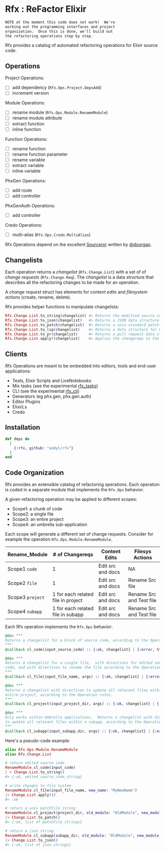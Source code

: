 # Rfx : ReFactor Elixir

```markdown
NOTE at the moment this code does not work!  We're
working out the programming interfaces and project
organization.  Once this is done, we'll build out
the refactoring operations step by step.
```

Rfx provides a catalog of automated refactoring operations for Elixir source
code.  

## Operations

Project Operations:

- [ ] add dependency (`Rfx.Ops.Project.DepsAdd`)
- [ ] increment version

Module Operations:

- [ ] rename module (`Rfx.Ops.Module.RenameModule`)
- [ ] rename module attribute
- [ ] extract function
- [ ] inline function

Function Operations:

- [ ] rename function
- [ ] rename function parameter
- [ ] rename variable
- [ ] extract variable
- [ ] inline variable

PhxGen Operations:

- [ ] add route
- [ ] add controller

PhxGenAuth Operations:

- [ ] add controller

Credo Operations:

- [ ] multi-alias (`Rfx.Ops.Credo.MultiAlias`)

Rfx Operations depend on the excellent
[Sourceror](http://github.com/doorgan/sourceror) written by
[@doorgan](http://github.com/doorgan).

## Changelists

Each operation returns a *changelist* (`Rfx.Change.List`) with a set of of
*change requests* (`Rfx.Change.Req`).  The *changelist* is a data structure that
describes all the refactoring changes to be made for an operation.

A *change request* struct has elements for *content edits* and *filesystem
actions* (create, rename, delete).

Rfx provides helper functions to manipulate changelists:

```elixir
Rfx.Change.List.to_string(changelist) #> Returns the modified source code
Rfx.Change.List.to_json(changelist)   #> Returns a JSON data structure
Rfx.Change.List.to_patch(changelist)  #> Returns a unix-standard patchfile
Rfx.Change.List.to_lsp(changelist)    #> Returns a data structure for LSP
Rfx.Change.List.to_pr(changelist)     #> Returns a pull-request data structure
Rfx.Change.List.apply!(changelist)    #> Applies the changereqs to the filesystem
```

## Clients 

Rfx Operations are meant to be embedded into editors, tools and end-user
applications:

- Tests, Elixir Scripts and LiveNotebooks
- Mix tasks (see the experimental [rfx_tasks](https://github.andyl/rfx_tasks))
- CLI (see the experimental [rfx_cli](https://github.com/andyl/rfx_cli))
- Generators (eg phx.gen, phx.gen.auth)
- Editor Plugins
- ElixirLs
- Credo

## Installation

```elixir
def deps do
  [
    {:rfx, github: "andyl/rfx"}
  ]
end
```

## Code Organization

Rfx provides an extensible catalog of refactoring operations.  Each
operation is coded in a separate module that implements the `Rfx.Ops`
behavior.

A given refactoring operation may be applied to different scopes:

- Scope1: a chunk of code
- Scope2: a single file
- Scope3: an entire project
- Scope4: an umbrella sub-application

Each scope will generate a different set of change requests.  Consider for
example the operation `Rfx.Ops.Module.RenameModule`.

| Rename_Module    | # of Changereqs                    | Content Edits     | Filesys Actions          |
|------------------|------------------------------------|-------------------|--------------------------|
| Scope1 `code`    | 1                                  | Edit src and docs | NA                       |
| Scope2 `file`    | 1                                  | Edit src and docs | Rename Src file          |
| Scope3 `project` | 1 for each related file in project | Edit src and docs | Rename Src and Test file |
| Scope4 `subapp`  | 1 for each related file in subapp  | Edit src and docs | Rename Src and Test file |

Each Rfx operation implements the `Rfx.Ops` behavior:

```elixir
@doc """
Returns a changelist for a block of source code, according to the Operation rules.
"""
@callback cl_code(input_source_code) :: {:ok, changelist} | {:error, String.t}

@doc """
Returns a changelist for a single file,  with directives for edited source
code, and with directives to rename the file according to the Operation rules.
"""
@callback cl_file(input_file_name, args) :: {:ok, changelist} | {:error, String.t}

@doc """
Returns a changelist with directives to update all relevant files within an
entire project, according to the Operation rules.
"""
@callback cl_project(input_project_dir, args) :: {:ok, changelist} | {:error, String.t}

@doc """
Only works within Umbrella applications.  Returns a changelist with directives
to update all relevant files within a subapp, according to the Operation rules.
"""
@callback cl_subapp(input_subapp_dir, args) :: {:ok, changelist} | {:error, String.t}
```

Here's a pseudo-code example:

```elixir
alias Rfx.Ops.Module.RenameModule
alias Rfx.Change.List

# return edited source code
RenameModule.cl_code(input_code) 
| > Change.List.to_string()
#> {:ok, edited_source_code_string}

# write changes to file system
RenameModule.cl_file(input_file_name, new_name: "MyNewName") 
|> Change.List.apply!()
#> :ok  

# return a unix patchfile string
RenameModule.cl_project(project_dir, old_module: "OldModule", new_module: "NewModule") 
|> Change.List.to_patch()
#> {:ok, list of patchfile_strings}

# return a json string
RenameModule.cl_subapp(subapp_dir, old_module: "OldModule", new_module: "NewModule") 
|> Change.List.to_json()
#> {:ok, list of json_strings}
```

